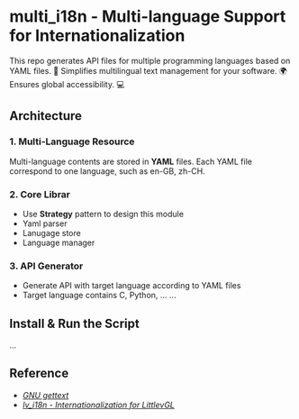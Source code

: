 # multi_i18n - Multi-language Support for Internationalization

This repo generates API files for multiple programming languages based on YAML files. 🎯 Simplifies multilingual text management for your software. 🌍 Ensures global accessibility. 💻

## Architecture

### 1. Multi-Language Resource

Multi-language contents are stored in **YAML** files. Each YAML file correspond to one language, such as en-GB, zh-CH.

### 2. Core Librar

- Use **Strategy** pattern to design this module
- Yaml parser
- Lanugage store
- Language manager

### 3. API Generator

- Generate API with target language according to YAML files
- Target language contains C, Python, ... ...

## Install & Run the Script

...

## Reference
- [*GNU gettext*](https://www.gnu.org/software/gettext/)
- [*lv_i18n - Internationalization for LittlevGL*](https://github.com/lvgl/lv_i18n)